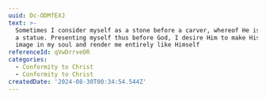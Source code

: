 ```yaml
---
uuid: Dc-ODMfEXJ
text: >-
  Sometimes I consider myself as a stone before a carver, whereof He is to make
  a statue. Presenting myself thus before God, I desire Him to make His perfect
  image in my soul and render me entirely like Himself
referenceId: qVwDrrveOR
categories:
  - Conformity to Christ
  - Conformity to Christ
createdDate: '2024-08-30T00:34:54.544Z'
---
```


